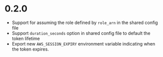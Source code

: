 0.2.0
=====

* Support for assuming the role defined by `role_arn` in the shared config file
* Support `duration_seconds` option in shared config file to default the token lifetime
* Export new `AWS_SESSION_EXPIRY` environment variable indicating when the token expires.

